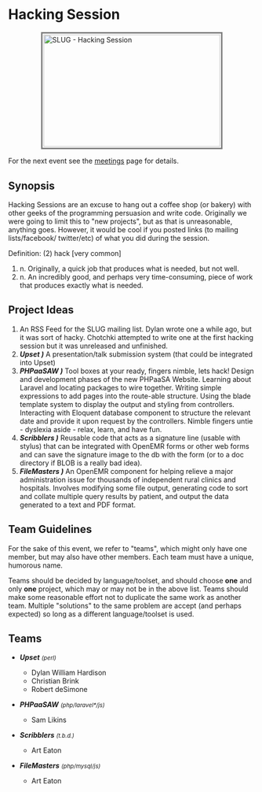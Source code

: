 <a name="top"></a>
# Hacking Session


<div style="margin: 0 auto 2ex auto; width: 370px;">
    <div style="border: 3px solid grey;">
        <img src="http://photos4.meetupstatic.com/photos/event/2/5/1/4/event_77289492.jpeg" style="height: 228px; margin: 2px; width: 360px;" alt="SLUG - Hacking Session">
    </div>
</div>

For the next event see the [meetings][] page for details.


<a name="synopsis"></a>
## Synopsis

Hacking Sessions are an excuse to hang out a coffee shop (or bakery) with other
geeks of the programming persuasion and write code.  Originally we were going to
limit this to "new projects", but as that is unreasonable, anything goes.
However, it would be cool if you posted links (to mailing lists/facebook/
twitter/etc) of what you did during the session.


Definition: (2) hack [very common]

1.  n. Originally, a quick job that produces what is needed, but not well.
2.  n. An incredibly good, and perhaps very time-consuming, piece of work that
    produces exactly what is needed.

<a name="ideas"></a>
## Project Ideas

1.  An RSS Feed for the SLUG mailing list. Dylan wrote one a while ago, but it
    was sort of hacky.  Chotchki attempted to write one at the first hacking
    session but it was unreleased and unfinished.
2.  ___Upset )___
    A presentation/talk submission system (that could be integrated into Upset)
3.  ___PHPaaSAW )___
    Tool boxes at your ready, fingers nimble, lets hack!  Design and development
    phases of the new PHPaaSA Website.  Learning about Laravel and locating
    packages to wire together.  Writing simple expressions to add pages into the
    route-able structure.  Using the blade template system to display the output
    and styling from controllers.  Interacting with Eloquent database component
    to structure the relevant date and provide it upon request by the
    controllers.  Nimble fingers untie - dyslexia aside - relax, learn, and have
    fun.
4.  ___Scribblers )___
    Reusable code that acts as a signature line (usable with stylus) that can be
    integrated with OpenEMR forms or other web forms and can save the signature
    image to the db with the form (or to a doc directory if BLOB is a really bad
    idea).
5.  ___FileMasters )___
    An OpenEMR component for helping relieve a major administration issue for
    thousands of independent rural clinics and hospitals.  Involves modifying
    some file output, generating code to sort and collate multiple query results
    by patient, and output the data generated to a text and PDF format.


<a name="guidelines"></a>
## Team Guidelines

For the sake of this event, we refer to "teams", which might only have one
member, but may also have other members. Each team must have a unique, humorous
name.

Teams should be decided by language/toolset, and should choose **one** and only
**one** project, which may or may not be in the above list.  Teams should make
some reasonable effort not to duplicate the same work as another team. Multiple
"solutions" to the same problem are accept (and perhaps expected) so long as a
different language/toolset is used.


<a name="teams"></a>
## Teams

*   ___Upset___ *<small>(perl)</small>*
    -   Dylan William Hardison
    -   Christian Brink
    -   Robert deSimone

*   ___PHPaaSAW___ *<small>(php/laravel\*/js)</small>*
    -   Sam Likins

*   ___Scribblers___  *<small title="To be determined">(t.b.d.)</small>*
    -   Art Eaton

*   ___FileMasters___ *<small>(php/mysql/js)</small>*
    -   Art Eaton


[meetings]: /page/meetings.html